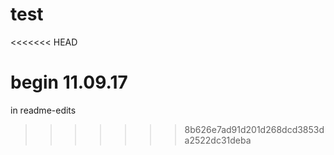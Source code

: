 # test
<<<<<<< HEAD

begin 11.09.17
=======
in readme-edits
>>>>>>> 8b626e7ad91d201d268dcd3853da2522dc31deba
